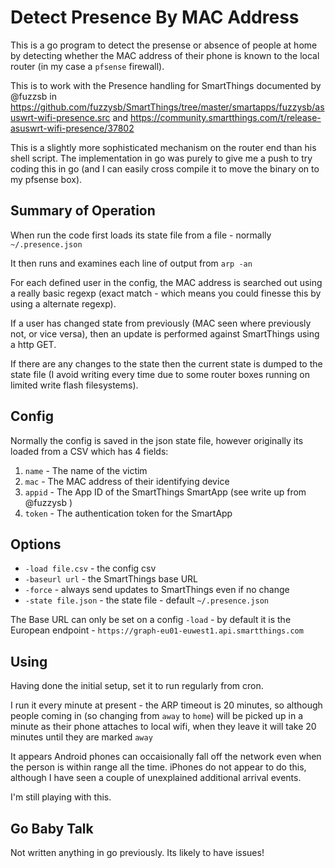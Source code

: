 # Detect Presence By MAC Address

This is a go program to detect the presense or absence of people at home by
detecting whether the MAC address of their phone is known to the local router
(in my case a `pfsense` firewall).

This is to work with the Presence handling for SmartThings documented by
@fuzzsb in
https://github.com/fuzzysb/SmartThings/tree/master/smartapps/fuzzysb/asuswrt-wifi-presence.src
and https://community.smartthings.com/t/release-asuswrt-wifi-presence/37802

This is a slightly more sophisticated mechanism on the router end than his
shell script. The implementation in go was purely to give me a push to try
coding this in go (and I can easily cross compile it to move the binary on to
my pfsense box).

## Summary of Operation

When run the code first loads its state file from a file -
normally `~/.presence.json`

It then runs and examines each line of output from `arp -an`

For each defined user in the config, the MAC address is searched out using a
really basic regexp (exact match - which means you could finesse this by using
a alternate regexp).

If a user has changed state from previously (MAC seen where previously not, or
vice versa), then an update is performed against SmartThings using a http GET.

If there are any changes to the state then the current state is dumped to the
state file (I avoid writing every time due to some router boxes running on
limited write flash filesystems).

## Config

Normally the config is saved in the json state file, however originally its
loaded from a CSV which has 4 fields:

1. `name` - The name of the victim
2. `mac` - The MAC address of their identifying device
3. `appid` - The App ID of the SmartThings SmartApp (see write up from @fuzzysb )
4. `token` - The authentication token for the SmartApp

## Options

- `-load file.csv` - the config csv
- `-baseurl url` - the SmartThings base URL
- `-force` - always send updates to SmartThings even if no change
- `-state file.json` - the state file - default `~/.presence.json`

The Base URL can only be set on a config `-load` - by default it is the 
European endpoint - `https://graph-eu01-euwest1.api.smartthings.com`

## Using

Having done the initial setup, set it to run regularly from cron.

I run it every minute at present - the ARP timeout is 20 minutes, so although
people coming in (so changing from `away` to `home`) will be picked up in a
minute as their phone attaches to local wifi, when they leave it will take 20
minutes until they are marked `away`

It appears Android phones can occaisionally fall off the network even when the
person is within range all the time. iPhones do not appear to do this, although
I have seen a couple of unexplained additional arrival events.

I'm still playing with this.

## Go Baby Talk

Not written anything in go previously.  Its likely to have issues!
